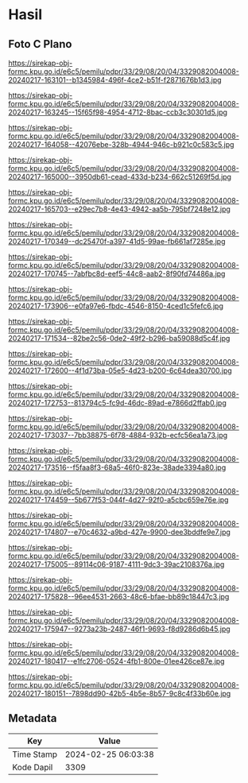 # Hasil

## Foto C Plano

https://sirekap-obj-formc.kpu.go.id/e6c5/pemilu/pdpr/33/29/08/20/04/3329082004008-20240217-163101--b1345984-496f-4ce2-b51f-f2871676b1d3.jpg

https://sirekap-obj-formc.kpu.go.id/e6c5/pemilu/pdpr/33/29/08/20/04/3329082004008-20240217-163245--15f65f98-4954-4712-8bac-ccb3c30301d5.jpg

https://sirekap-obj-formc.kpu.go.id/e6c5/pemilu/pdpr/33/29/08/20/04/3329082004008-20240217-164058--42076ebe-328b-4944-946c-b921c0c583c5.jpg

https://sirekap-obj-formc.kpu.go.id/e6c5/pemilu/pdpr/33/29/08/20/04/3329082004008-20240217-165000--3950db61-cead-433d-b234-662c51269f5d.jpg

https://sirekap-obj-formc.kpu.go.id/e6c5/pemilu/pdpr/33/29/08/20/04/3329082004008-20240217-165703--e29ec7b8-4e43-4942-aa5b-795bf7248e12.jpg

https://sirekap-obj-formc.kpu.go.id/e6c5/pemilu/pdpr/33/29/08/20/04/3329082004008-20240217-170349--dc25470f-a397-41d5-99ae-fb661af7285e.jpg

https://sirekap-obj-formc.kpu.go.id/e6c5/pemilu/pdpr/33/29/08/20/04/3329082004008-20240217-170745--7abfbc8d-eef5-44c8-aab2-8f90fd74486a.jpg

https://sirekap-obj-formc.kpu.go.id/e6c5/pemilu/pdpr/33/29/08/20/04/3329082004008-20240217-173906--e0fa97e6-fbdc-4546-8150-4ced1c5fefc6.jpg

https://sirekap-obj-formc.kpu.go.id/e6c5/pemilu/pdpr/33/29/08/20/04/3329082004008-20240217-171534--82be2c56-0de2-49f2-b296-ba59088d5c4f.jpg

https://sirekap-obj-formc.kpu.go.id/e6c5/pemilu/pdpr/33/29/08/20/04/3329082004008-20240217-172600--4f1d73ba-05e5-4d23-b200-6c64dea30700.jpg

https://sirekap-obj-formc.kpu.go.id/e6c5/pemilu/pdpr/33/29/08/20/04/3329082004008-20240217-172753--813794c5-fc9d-46dc-89ad-e7866d2ffab0.jpg

https://sirekap-obj-formc.kpu.go.id/e6c5/pemilu/pdpr/33/29/08/20/04/3329082004008-20240217-173037--7bb38875-6f78-4884-932b-ecfc56ea1a73.jpg

https://sirekap-obj-formc.kpu.go.id/e6c5/pemilu/pdpr/33/29/08/20/04/3329082004008-20240217-173516--f5faa8f3-68a5-46f0-823e-38ade3394a80.jpg

https://sirekap-obj-formc.kpu.go.id/e6c5/pemilu/pdpr/33/29/08/20/04/3329082004008-20240217-174459--5b677f53-044f-4d27-92f0-a5cbc659e76e.jpg

https://sirekap-obj-formc.kpu.go.id/e6c5/pemilu/pdpr/33/29/08/20/04/3329082004008-20240217-174807--e70c4632-a9bd-427e-9900-dee3bddfe9e7.jpg

https://sirekap-obj-formc.kpu.go.id/e6c5/pemilu/pdpr/33/29/08/20/04/3329082004008-20240217-175005--89114c06-9187-4111-9dc3-39ac2108376a.jpg

https://sirekap-obj-formc.kpu.go.id/e6c5/pemilu/pdpr/33/29/08/20/04/3329082004008-20240217-175828--96ee4531-2663-48c6-bfae-bb89c18447c3.jpg

https://sirekap-obj-formc.kpu.go.id/e6c5/pemilu/pdpr/33/29/08/20/04/3329082004008-20240217-175947--9273a23b-2487-46f1-9693-f8d9286d6b45.jpg

https://sirekap-obj-formc.kpu.go.id/e6c5/pemilu/pdpr/33/29/08/20/04/3329082004008-20240217-180417--e1fc2706-0524-4fb1-800e-01ee426ce87e.jpg

https://sirekap-obj-formc.kpu.go.id/e6c5/pemilu/pdpr/33/29/08/20/04/3329082004008-20240217-180151--7898dd90-42b5-4b5e-8b57-9c8c4f33b60e.jpg


## Metadata

| Key        | Value               |
| ---------- | ------------------- |
| Time Stamp | 2024-02-25 06:03:38 |
| Kode Dapil | 3309                |



